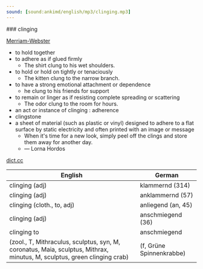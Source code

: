 ```yaml
---
sound: [sound:ankimd/english/mp3/clinging.mp3]
---
```


\### clinging

[Merriam-Webster](https://www.merriam-webster.com/dictionary/clinging)

- to hold together
- to adhere as if glued firmly
    - The shirt clung to his wet shoulders.
- to hold or hold on tightly or tenaciously
    - The kitten clung to the narrow branch.
- to have a strong emotional attachment or dependence
    - he clung to his friends for support
- to remain or linger as if resisting complete spreading or scattering
    - The odor clung to the room for hours.
- an act or instance of clinging : adherence
- clingstone
- a sheet of material (such as plastic or vinyl) designed to adhere to a flat surface by static electricity and often printed with an image or message
    - When it's time for a new look, simply peel off the clings and store them away for another day.
    - — Lorna Hordos

[dict.cc](https://www.dict.cc/clinging)

| English        | German       |
| -------------- | ------------ |
| clinging (adj) | klammernd (314) |
| clinging (adj) | anklammernd (57) |
| clinging (cloth., to, adj) | anliegend (an, 45) |
| clinging (adj) | anschmiegend (36) |
| clinging to | anschmiegend |
|  (zool., T, Mithraculus, sculptus, syn, M, coronatus, Maia, sculptus, Mithrax, minutus, M, sculptus, green clinging crab) |  (f, Grüne Spinnenkrabbe) |
